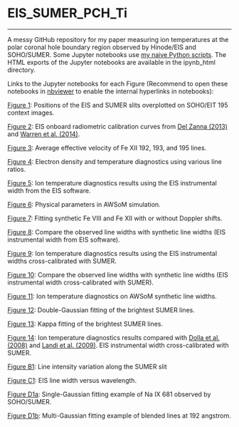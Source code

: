 # EIS_SUMER_PCH_Ti
---
A messy GitHub repository for my paper measuring ion temperatures at the polar coronal hole boundary region observed by Hinode/EIS and SOHO/SUMER. Some Jupyter notebooks use [my naive Python scripts](https://github.com/yjzhu-solar/MyPy). The HTML exports of the Jupyter notebooks are available in the ipynb\_html directory.

Links to the Jupyter notebooks for each Figure (Recommend to open these notebooks in [nbviewer](https://nbviewer.org) to enable the internal hyperlinks in notebooks):

[Figure 1](https://nbviewer.org/github/yjzhu-solar/EIS_SUMER_PCH_Ti/blob/main/ipynb/check_eit_img.ipynb): Positions of the EIS and SUMER slits overplotted on SOHO/EIT 195 context images.

[Figure 2](https://nbviewer.org/github/yjzhu-solar/EIS_SUMER_PCH_Ti/blob/main/ipynb/eis_recalibrate_comp.ipynb): EIS onboard radiometric calibration curves from [Del Zanna (2013)](https://ui.adsabs.harvard.edu/abs/2013A%26A...555A..47D/abstract) and [Warren et al. (2014)](https://ui.adsabs.harvard.edu/abs/2014ApJS..213...11W/abstract).

[Figure 3](https://nbviewer.org/github/yjzhu-solar/EIS_SUMER_PCH_Ti/blob/main/ipynb/sim_obs_comp/eis_average_eff_v2.ipynb): Average effective velocity of Fe XII 192, 193, and 195 lines.

[Figure 4](https://nbviewer.org/github/yjzhu-solar/EIS_SUMER_PCH_Ti/blob/main/ipynb/paper/Te_Ne_diag.ipynb): Electron density and temperature diagnostics using various line ratios. 

[Figure 5](https://nbviewer.org/github/yjzhu-solar/EIS_SUMER_PCH_Ti/blob/main/ipynb/paper/temp_diag_v2.ipynb): Ion temperature diagnostics results using the EIS instrumental width from the EIS software.

[Figure 6](https://nbviewer.org/github/yjzhu-solar/EIS_SUMER_PCH_Ti/blob/main/ipynb/awsom_los/awsomr_100k_los.ipynb): Physical parameters in AWSoM simulation.

[Figure 7](https://nbviewer.org/github/yjzhu-solar/EIS_SUMER_PCH_Ti/blob/main/ipynb/spectrum_fit/DopplerVsNoDoppler.ipynb): Fitting synthetic Fe VIII and Fe XII with or without Doppler shifts.

[Figure 8](https://nbviewer.org/github/yjzhu-solar/EIS_SUMER_PCH_Ti/blob/main/ipynb/sim_obs_comp/sim_obs_linewidth.ipynb): Compare the observed line widths with synthetic line widths (EIS instrumental width from EIS software).

[Figure 9](https://nbviewer.org/github/yjzhu-solar/EIS_SUMER_PCH_Ti/blob/main/ipynb/paper/temp_diag_v2_cross.ipynb): Ion temperature diagnostics results using the EIS instrumental widths cross-calibrated with SUMER. 

[Figure 10](https://nbviewer.org/github/yjzhu-solar/EIS_SUMER_PCH_Ti/blob/main/ipynb/sim_obs_comp/sim_obs_linewidth.ipynb): Compare the observed line widths with synthetic line widths (EIS instrumental width cross-calibrated with SUMER).

[Figure 11](https://nbviewer.org/github/yjzhu-solar/EIS_SUMER_PCH_Ti/blob/main/ipynb/paper/temp_diag_pseudo.ipynb): Ion temperature diagnostics on AWSoM synthetic line widths.

[Figure 12](https://nbviewer.org/github/yjzhu-solar/EIS_SUMER_PCH_Ti/blob/main/ipynb/paper/non_gauss_profile.ipynb): Double-Gaussian fitting of the brightest SUMER lines.

[Figure 13](https://nbviewer.org/github/yjzhu-solar/EIS_SUMER_PCH_Ti/blob/main/ipynb/paper/non_gauss_profile.ipynb): Kappa fitting of the brightest SUMER lines.

[Figure 14](https://nbviewer.org/github/yjzhu-solar/EIS_SUMER_PCH_Ti/blob/main/ipynb/paper/temp_diag_v2_cross.ipynb): Ion temperature diagnostics results compared with [Dolla et al. (2008)](https://ui.adsabs.harvard.edu/abs/2008A%26A...483..271D/abstract) and [Landi et al. (2009)](https://ui.adsabs.harvard.edu/abs/2009ApJ...691..794L/abstract). EIS instrumental width cross-calibrated with SUMER.

[Figure B1](https://nbviewer.org/github/yjzhu-solar/EIS_SUMER_PCH_Ti/blob/main/ipynb/sumer_fit/sumer_stray_intensity.ipynb): Line intensity variation along the SUMER slit

[Figure C1](https://nbviewer.org/github/yjzhu-solar/EIS_SUMER_PCH_Ti/blob/main/ipynb/paper/eis_dlamb_inst_lamb.ipynb): EIS line width versus wavelength.

[Figure D1a](https://nbviewer.org/github/yjzhu-solar/EIS_SUMER_PCH_Ti/blob/main/ipynb/sumer_fit/window_338_NaIX_example.ipynb): Single-Gaussian fitting example of Na IX 681 observed by SOHO/SUMER. 

[Figure D1b](https://nbviewer.org/github/yjzhu-solar/EIS_SUMER_PCH_Ti/blob/main/ipynb/eis_fit/eis_fit_192_example.ipynb): Multi-Gaussian fitting example of blended lines at 192 angstrom. 

